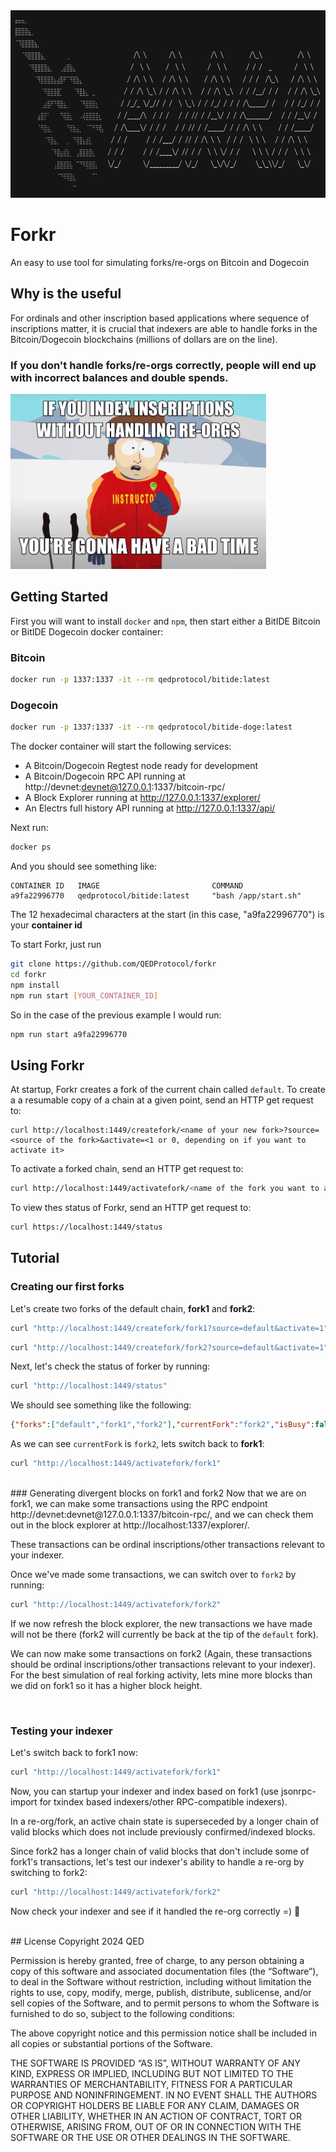 <img src= "./static/forkr-logo.png" height="300" alt="Forkr"/>


# Forkr
An easy to use tool for simulating forks/re-orgs on Bitcoin and Dogecoin


## Why is the useful
For ordinals and other inscription based applications where sequence of inscriptions matter, it is crucial that indexers are able to handle forks in the Bitcoin/Dogecoin blockchains (millions of dollars are on the line).

### If you don't handle forks/re-orgs correctly, people will end up with incorrect balances and double spends.

<img src= "./static/bad-time.png" height="280" alt="if you don't handle forks/re-orgs correctly, your gonna have a bad time" />


## Getting Started
First you will want to install `docker` and `npm`, then start either a BitIDE Bitcoin or BitIDE Dogecoin docker container:

### Bitcoin
```bash
docker run -p 1337:1337 -it --rm qedprotocol/bitide:latest
```

### Dogecoin
```bash
docker run -p 1337:1337 -it --rm qedprotocol/bitide-doge:latest
```

The docker container will start the following services:
- A Bitcoin/Dogecoin Regtest node ready for development
- A Bitcoin/Dogecoin RPC API running at http://devnet:devnet@127.0.0.1:1337/bitcoin-rpc/
- A Block Explorer running at http://127.0.0.1:1337/explorer/
- An Electrs full history API running at http://127.0.0.1:1337/api/

Next run:
```bash
docker ps
```

And you should see something like:
```
CONTAINER ID   IMAGE                         COMMAND                  
a9fa22996770   qedprotocol/bitide:latest     "bash /app/start.sh"
```
The 12 hexadecimal characters at the start (in this case, "a9fa22996770") is your **container id**


To start Forkr, just run
```bash
git clone https://github.com/QEDProtocol/forkr
cd forkr
npm install
npm run start [YOUR_CONTAINER_ID]
```

So in the case of the previous example I would run:
```bash
npm run start a9fa22996770
```


## Using Forkr

At startup, Forkr creates a fork of the current chain called `default`.
To create a a resumable copy of a chain at a given point, send an HTTP get request to:
```text
curl http://localhost:1449/createfork/<name of your new fork>?source=<source of the fork>&activate=<1 or 0, depending on if you want to activate it>
````

To activate a forked chain, send an HTTP get request to:
```bash
curl http://localhost:1449/activatefork/<name of the fork you want to activate>
```

To view thes status of Forkr, send an HTTP get request to:
```bash
curl https://localhost:1449/status
```

## Tutorial

### Creating our first forks
Let's create two forks of the default chain, **fork1** and **fork2**:
```bash
curl "http://localhost:1449/createfork/fork1?source=default&activate=1"
```
```bash
curl "http://localhost:1449/createfork/fork2?source=default&activate=1"
```

Next, let's check the status of forker by running:
```bash
curl "http://localhost:1449/status"
```
We should see something like the following:
```json
{"forks":["default","fork1","fork2"],"currentFork":"fork2","isBusy":false,"rpcIsDisabled":false,"rpcIsRunning":true}
```
As we can see ```currentFork``` is ```fork2```, lets switch back to **fork1**:
```bash
curl "http://localhost:1449/activatefork/fork1"
```

<br />
### Generating divergent blocks on fork1 and fork2
Now that we are on fork1, we can make some transactions using the RPC endpoint http://devnet:devnet@127.0.0.1:1337/bitcoin-rpc/, and we can check them out in the block explorer at http://localhost:1337/explorer/.

These transactions can be ordinal inscriptions/other transactions relevant to your indexer.


Once we've made some transactions, we can switch over to `fork2` by running:
```bash
curl "http://localhost:1449/activatefork/fork2"
```

If we now refresh the block explorer, the new transactions we have made will not be there (fork2 will currently be back at the tip of the `default` fork).

We can now make some transactions on fork2 (Again, these transactions should be ordinal inscriptions/other transactions relevant to your indexer). 
For the best simulation of real forking activity, lets mine more blocks than we did on fork1 so it has a higher block height.


<br />

### Testing your indexer
Let's switch back to fork1 now:
```bash
curl "http://localhost:1449/activatefork/fork1"
```

Now, you can startup your indexer and index based on fork1 (use jsonrpc-import for txindex based indexers/other RPC-compatible indexers).


In a re-org/fork, an active chain state is superseceded by a longer chain of valid blocks which does not include previously confirmed/indexed blocks.

Since fork2 has a longer chain of valid blocks that don't include some of fork1's transactions, let's test our indexer's ability to handle a re-org by switching to fork2:
```bash
curl "http://localhost:1449/activatefork/fork2"
```

Now check your indexer and see if it handled the re-org correctly =) 🎉



<br />
## License
Copyright 2024 QED

Permission is hereby granted, free of charge, to any person obtaining a copy of this software and associated documentation files (the “Software”), to deal in the Software without restriction, including without limitation the rights to use, copy, modify, merge, publish, distribute, sublicense, and/or sell copies of the Software, and to permit persons to whom the Software is furnished to do so, subject to the following conditions:

The above copyright notice and this permission notice shall be included in all copies or substantial portions of the Software.

THE SOFTWARE IS PROVIDED “AS IS”, WITHOUT WARRANTY OF ANY KIND, EXPRESS OR IMPLIED, INCLUDING BUT NOT LIMITED TO THE WARRANTIES OF MERCHANTABILITY, FITNESS FOR A PARTICULAR PURPOSE AND NONINFRINGEMENT. IN NO EVENT SHALL THE AUTHORS OR COPYRIGHT HOLDERS BE LIABLE FOR ANY CLAIM, DAMAGES OR OTHER LIABILITY, WHETHER IN AN ACTION OF CONTRACT, TORT OR OTHERWISE, ARISING FROM, OUT OF OR IN CONNECTION WITH THE SOFTWARE OR THE USE OR OTHER DEALINGS IN THE SOFTWARE.